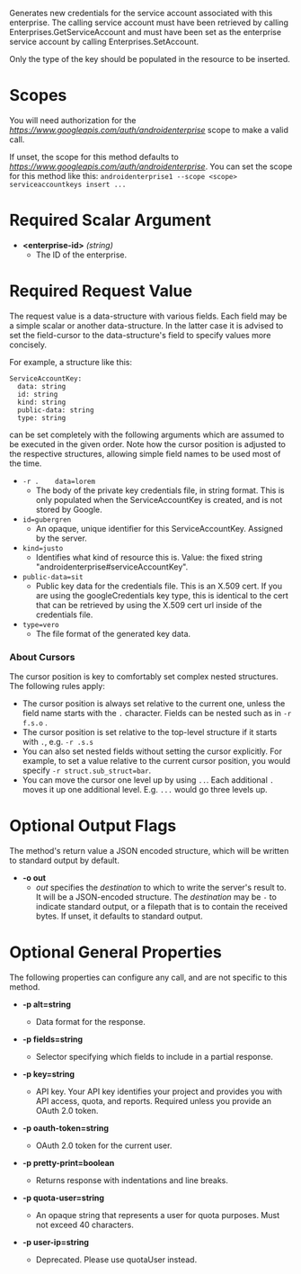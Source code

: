 Generates new credentials for the service account associated with this enterprise. The calling service account must have been retrieved by calling Enterprises.GetServiceAccount and must have been set as the enterprise service account by calling Enterprises.SetAccount.

Only the type of the key should be populated in the resource to be inserted.
# Scopes

You will need authorization for the *https://www.googleapis.com/auth/androidenterprise* scope to make a valid call.

If unset, the scope for this method defaults to *https://www.googleapis.com/auth/androidenterprise*.
You can set the scope for this method like this: `androidenterprise1 --scope <scope> serviceaccountkeys insert ...`
# Required Scalar Argument
* **&lt;enterprise-id&gt;** *(string)*
    - The ID of the enterprise.
# Required Request Value

The request value is a data-structure with various fields. Each field may be a simple scalar or another data-structure.
In the latter case it is advised to set the field-cursor to the data-structure's field to specify values more concisely.

For example, a structure like this:
```
ServiceAccountKey:
  data: string
  id: string
  kind: string
  public-data: string
  type: string

```

can be set completely with the following arguments which are assumed to be executed in the given order. Note how the cursor position is adjusted to the respective structures, allowing simple field names to be used most of the time.

* `-r .    data=lorem`
    - The body of the private key credentials file, in string format. This is only populated when the ServiceAccountKey is created, and is not stored by Google.
* `id=gubergren`
    - An opaque, unique identifier for this ServiceAccountKey. Assigned by the server.
* `kind=justo`
    - Identifies what kind of resource this is. Value: the fixed string &#34;androidenterprise#serviceAccountKey&#34;.
* `public-data=sit`
    - Public key data for the credentials file. This is an X.509 cert. If you are using the googleCredentials key type, this is identical to the cert that can be retrieved by using the X.509 cert url inside of the credentials file.
* `type=vero`
    - The file format of the generated key data.


### About Cursors

The cursor position is key to comfortably set complex nested structures. The following rules apply:

* The cursor position is always set relative to the current one, unless the field name starts with the `.` character. Fields can be nested such as in `-r f.s.o` .
* The cursor position is set relative to the top-level structure if it starts with `.`, e.g. `-r .s.s`
* You can also set nested fields without setting the cursor explicitly. For example, to set a value relative to the current cursor position, you would specify `-r struct.sub_struct=bar`.
* You can move the cursor one level up by using `..`. Each additional `.` moves it up one additional level. E.g. `...` would go three levels up.


# Optional Output Flags

The method's return value a JSON encoded structure, which will be written to standard output by default.

* **-o out**
    - *out* specifies the *destination* to which to write the server's result to.
      It will be a JSON-encoded structure.
      The *destination* may be `-` to indicate standard output, or a filepath that is to contain the received bytes.
      If unset, it defaults to standard output.
# Optional General Properties

The following properties can configure any call, and are not specific to this method.

* **-p alt=string**
    - Data format for the response.

* **-p fields=string**
    - Selector specifying which fields to include in a partial response.

* **-p key=string**
    - API key. Your API key identifies your project and provides you with API access, quota, and reports. Required unless you provide an OAuth 2.0 token.

* **-p oauth-token=string**
    - OAuth 2.0 token for the current user.

* **-p pretty-print=boolean**
    - Returns response with indentations and line breaks.

* **-p quota-user=string**
    - An opaque string that represents a user for quota purposes. Must not exceed 40 characters.

* **-p user-ip=string**
    - Deprecated. Please use quotaUser instead.
